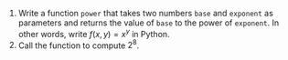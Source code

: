  1. Write a function `power` that takes two numbers `base` and `exponent` as parameters and returns the value of `base` to the power of `exponent`. In other words, write $f(x,y) = x^{y}$ in Python.
 2. Call the function to compute $2^8$.
